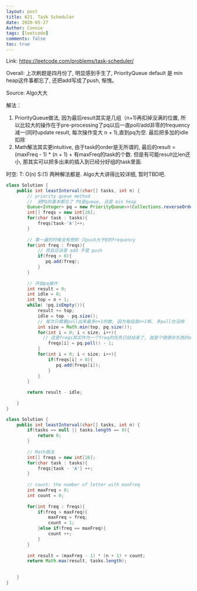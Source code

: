 ```yaml
---
layout: post
title: 621. Task Scheduler
date: 2020-05-27
Author: Connie 
tags: [leetcode]
comments: false
toc: true
---
```

Link: https://leetcode.com/problems/task-scheduler/

Overall: 上次刷题是四月份了, 明显感到手生了, PriorityQueue default 是 min heap这件事都忘了, 还把add写成了push, 惭愧。

Source: Algo大大

解法：
1. PriorityQueue做法, 因为最后result其实是几组（n+1)再扣掉没满的位置, 所以比较大的操作在于pre-processing了pq以后一直poll/add非零的frequency减一(同时update result, 每次操作变大 n + 1),直到pq为空. 最后把多加的idle扣除
2. Math解法其实更intuitive, 由于task的order是无所谓的, 最后的result = (maxFreq - 1) * (n + 1) + 有maxFreq的task的个数. 但是有可能result比len还小, 那其实可以把多出来的插入到已经分好组的task里面.

时空: T: O(n) S:(1) 两种解法都是. Algo大大讲得比较详细, 暂时TBD吧.

```java
class Solution {
    public int leastInterval(char[] tasks, int n) {
        // priority queue method
        //  把PQ的基本都忘了 PQ是queue, 且是 min heap
        Queue<Integer> pq = new PriorityQueue<>(Collections.reverseOrder());
        int[] freqs = new int[26];
        for(char task : tasks){
            freqs[task-'A']++;
        }
        
        // 第一遍的时候没有想到 只push大于0的frequency
        for(int freq : freqs){
            // 而且应该是 add 不是 push
            if(freq > 0){
               pq.add(freq); 
            }
        }
        
        // 开始pq操作
        int result = 0;
        int idle = 0;
        int top = n + 1;
        while( !pq.isEmpty()){
            result += top;
            idle = top - pq.size();
            // 每次只需要pull出来最多n+1的数, 因为每组是n+1嘛, 多pull也没用
            int size = Math.min(top, pq.size());
            for(int i = 0; i < size; i++){
              // 这里freqs其实作为一个freq的任务已经结束了, 就是个随便存东西的array了, 不过因为size反正大不过26去, 于是就用freqs即可
                freqs[i] = pq.poll() - 1;
            }
            for(int i = 0; i < size; i++){
                if(freqs[i] > 0){
                   pq.add(freqs[i]); 
                }
            }
        }
        
        return result - idle;
        
    }
}
```

```java
class Solution {
    public int leastInterval(char[] tasks, int n) {
        if(tasks == null || tasks.length == 0){
            return 0;
        }
        
        // Math做法
        int[] freqs = new int[26];
        for(char task : tasks){
            freqs[task - 'A'] ++;
        }
        
        // count: the number of letter with maxFreq
        int maxFreq = 0;
        int count = 0;
        
        for(int freq : freqs){
            if(freq > maxFreq){
                maxFreq = freq;
                count = 1;
            }else if(freq == maxFreq){
                count ++;
            }    
        }
        
        int result = (maxFreq - 1) * (n + 1) + count;
        return Math.max(result, tasks.length);
        
        
    }
}
```


